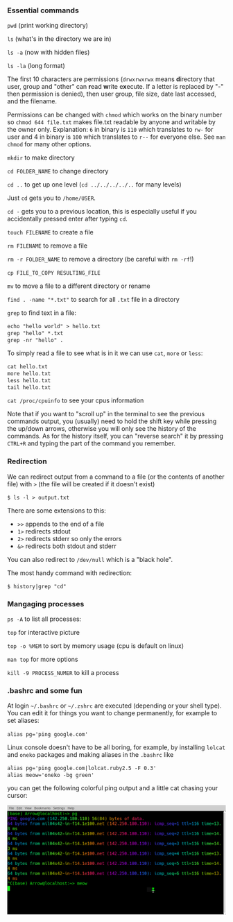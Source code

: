 ### Essential commands

 `pwd` (print working directory)

 `ls` (what's in the directory we are in)

 `ls -a` (now with hidden files)

 `ls -la` (long format)

The first 10 characters are permissions (`drwxrwxrwx` means **d**irectory that user, group and "other" can **r**ead **w**rite e**x**ecute. If a letter is replaced by "-" then permission is denied), then user group, file size, date last accessed, and the filename.

Permissions can be changed with `chmod` which works on the binary number so `chmod 644 file.txt` makes file.txt readable by anyone and writable by the owner only. Explanation: `6` in binary is `110` which translates to `rw-` for user and 4 in binary is `100` which translates to `r--` for everyone else.  See `man chmod` for many other options.

`mkdir` to make directory


`cd FOLDER_NAME` to change directory

`cd ..` to get up one level (`cd ../../../../..` for many levels)

Just `cd` gets you to `/home/USER`.

`cd -` gets you to a previous location, this is especially useful if you accidentally pressed enter after typing `cd`.

`touch FILENAME` to create a file

`rm FILENAME` to remove a file

`rm -r FOLDER_NAME` to remove a directory (be careful with `rm -rf`!)

`cp FILE_TO_COPY RESULTING_FILE`

`mv` to move a file to a different directory or rename

`find . -name "*.txt"` to search for all `.txt` file in a directory 

`grep` to find text in a file:

```
echo "hello world" > hello.txt
grep "hello" *.txt
grep -nr "hello" .
```

To simply read a file to see what is in it we can use `cat`, `more` or `less`:

```
cat hello.txt
more hello.txt
less hello.txt
tail hello.txt
```

`cat /proc/cpuinfo` to see your cpus information

Note that if you want to "scroll up" in the terminal to see the previous commands output, you (usually) need to hold the shift key while pressing the up/down arrows, otherwise you will only see the history of the commands. As for the history itself, you can "reverse search" it by pressing `CTRL+R` and typing the part of the command you remember.


### Redirection

We can redirect output from a command to a file (or the contents of another file) with `>` (the file will be created if it doesn't exist)

```
$ ls -l > output.txt
```

There are some extensions to this:
- `>>` appends to the end of a file
- `1>` redirects stdout
- `2>` redirects stderr so only the errors
- `&>` redirects both stdout and stderr

You can also redirect to `/dev/null` which is a "black hole".

The most handy command with redirection:

```
$ history|grep "cd"
```

### Mangaging processes

`ps -A` to list all processes:

`top` for interactive picture

`top -o %MEM` to sort by memory usage (cpu is default on linux)

`man top` for more options

`kill -9 PROCESS_NUMER` to kill a process

### .bashrc and some fun

At login `~/.bashrc` or `~/.zshrc` are executed (depending or your shell type). You can edit it for things you want to change permanently, for example to set aliases:

`alias pg='ping google.com'` 


Linux console doesn't have to be all boring, for example, by installing `lolcat` and `oneko` packages and making aliases in the `.bashrc` like

```
alias pg='ping google.com|lolcat.ruby2.5 -F 0.3'
alias meow='oneko -bg green'
```

you can get the following colorful ping output and a little cat chasing your cursor:

![](../pictures/screenshot.png)